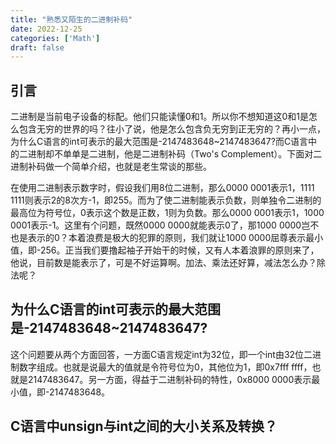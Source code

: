 ```yaml
---
title: "熟悉又陌生的二进制补码"
date: 2022-12-25
categories: ['Math']
draft: false
---
```


## 引言
二进制是当前电子设备的标配。他们只能读懂0和1。所以你不想知道这0和1是怎么包含无穷的世界的吗？往小了说，他是怎么包含负无穷到正无穷的？再小一点，为什么C语言的int可表示的最大范围是-2147483648~2147483647?而C语言中的二进制却不单单是二进制，他是二进制补码（Two's Complement）。下面对二进制补码做一个简单介绍，也就是老生常谈的那些。

在使用二进制表示数字时，假设我们用8位二进制，那么0000 0001表示1，1111 1111则表示2的8次方-1，即255。而为了使二进制能表示负数，则单独令二进制的最高位为符号位，0表示这个数是正数，1则为负数。那么0000 0001表示1，1000 0001表示-1。这里有个问题，既然0000 0000就能表示0了，那1000 0000岂不也是表示的0？本着浪费是极大的犯罪的原则，我们就让1000 0000屈尊表示最小值，即-256。正当我们要撸起袖子开始干的时候，又有人本着浪罪的原则来了，他说，目前数是能表示了，可是不好运算啊。加法、乘法还好算，减法怎么办？除法呢？

## 为什么C语言的int可表示的最大范围是-2147483648~2147483647?
这个问题要从两个方面回答，一方面C语言规定int为32位，即一个int由32位二进制数字组成。也就是说最大的值就是令符号位为0，其他位为1，即0x7fff ffff，也就是2147483647。另一方面，得益于二进制补码的特性，0x8000 0000表示最小值，即-2147483648。

## C语言中unsign与int之间的大小关系及转换？